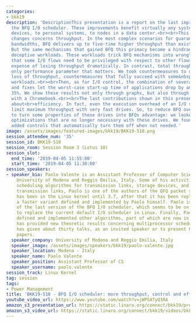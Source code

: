 ```yaml
---
categories:
- bkk19
description: 'DescriptionThis presentation is a report on the last improvements on
  the BFQ I/O scheduler. These improvements benefit virtually any system, from embedded
  devices, to personal systems, to nodes in a data center.<br><br>This first set of
  changes concerns throughput. In the most complex scenarios for guaranteeing I/O
  bandwidths, BFQ delivers up to five-time higher throughput than existing solutions.
  But the same mechanisms that gained BFQ this primacy become a hindrance with some
  deceptive workloads. These workloads trick BFQ mechanisms into wrongly believing
  that some I/O flows need to be privileged with respect to other flows, even at the
  expense of losing throughput dramatically. In contrast, total throughout is the
  only performance parameter that matters. We took countermeasures to offset this
  loss of throughput, countermeasures that fully succeed with some&nbsp;<br>unfriendly
  workloads.<br><br>Then, as for I/O control, the combination of several new improvements
  and fixes let the worst-case start-up time of applications drop by an additional
  35%. We show these results not only through graphs, but also through a new demo
  with a Chromebook.<br><br>The last contributions shown in this presentation are
  about<br>efficiency. In fact, even the execution overhead of an I/O scheduler may
  limit maximum throughput with very fast drives. So, to reduce BFQ overhead, we tried
  to turn some properties of these drives into BFQs advantage: we looked for costly
  optimizations that are no longer necessary with these drives. We found some, and
  added controls that automatically turn them off when not needed.'
image: /assets/images/featured-images/bkk19/BKK19-510.png
session_attendee_num: '35'
session_id: BKK19-510
session_room: Session Room 3 (Lotus 10)
session_slot:
  end_time: '2019-04-05 11:55:00'
  start_time: '2019-04-05 11:30:00'
session_speakers:
- speaker_bio: Paolo Valente is an Assistant Professor of Computer Science at the
    University of Modena and Reggio Emilia, Italy. Some of his activities focus on
    scheduling algorithms for transmission links, storage devices, and CPUs. As for
    transmission links, Paolo is one of the authors of the QFQ packet scheduler, which
    has been in the Linux kernel until 3.7, after that it has been replaced by QFQ+,
    a faster variant defined and implemented by Paolo himself. Paolo is also the author
    of the last version of the BFQ I/O scheduler, which seems to be on the right track
    to replace the current default I/O scheduler in Linux. Finally, Paolo has also
    defined and implemented other algorithms, part of which are now in FreeBSD, and
    has provided new theoretic results concerning multiprocessor scheduling. Paolo
    has given about thirty talks, as an invited speaker or to present his scientific
    papers.
  speaker_company: University of Modena and Reggio Emilia, Italy
  speaker_image: /assets/images/speakers/bkk19/paolo-valente.jpg
  speaker_location: Modena - Italy
  speaker_name: Paolo Valente
  speaker_position: Assistant Professor of CS
  speaker_username: paolo.valente
session_track: Linux Kernel
tag: session
tags:
- Power Management
title: 'BKK19-510 - BFQ I/O scheduler: more throughput, control and efficiency'
youtube_video_url: https://www.youtube.com/watch?v=jWPSATyQ1RA
amazon_s3_presentation_url: https://static.linaro.org/connect/bkk19/presentations/bkk19-510.pdf
amazon_s3_video_url: https://static.linaro.org/connect/bkk19/videos/bkk19-510.mp4
---
```

